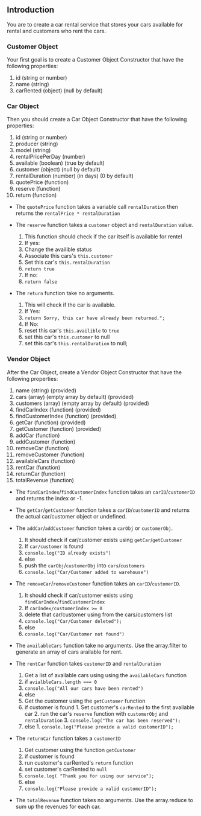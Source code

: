 ## Introduction

You are to create a car rental service that stores your cars available for rental and customers who rent the cars.

### Customer Object
Your first goal is to create a Customer Object Constructor that have the following properties:

  1. id (string or number)
  2. name (string)
  3. carRented (object) (null by default)

### Car Object
Then you should create a Car Object Constructor that have the following properties:

  1. id (string or number)
  2. producer (string)
  3. model (string)
  4. rentalPricePerDay (number)
  5. available (boolean) (true by default)
  6. customer (object) (null by default)
  7. rentalDuration (number) (in days) (0 by default)
  8. quotePrice (function)
  9. reserve (function)
  10. return (function)

- The `quotePrice` function takes a variable call `rentalDuration` then returns the `rentalPrice * rentalDuration`

- The `reserve` function takes a `customer` object and `rentalDuration` value.

  1. This function should check if the car itself is available for rentel
  2. If yes:
    1. Change the availible status
    2. Associate this cars's `this.customer`
    3. Set this car's `this.rentalDuration`
    4. `return true`
  3. If no:
    1. `return false`

- The `return` function take no arguments.

  1. This will check if the car is available.
  2. If Yes:
    1. `return Sorry, this car have already been returned.";`
  3. If No:
    1. reset this car's `this.availible` to `true`
    2. set this car's `this.customer` to null
    3. set this car's `this.rentalDuration` to null;

### Vendor Object
After the Car Object, create a Vendor Object Constructor that have the following properties:

  1. name (string) (provided)
  2. cars (array) (empty array by default) (provided)
  3. customers (array) (empty array by default) (provided)
  4. findCarIndex (function) (provided)
  5. findCustomerIndex (function) (provided)
  6. getCar (function) (provided)
  7. getCustomer (function) (provided)
  8. addCar (function)
  9. addCustomer (function)
  10. removeCar (function)
  11. removeCustomer (function)
  12. availableCars (function)
  13. rentCar (function)
  14. returnCar (function)
  15. totalRevenue (function)

- The `findCarIndex`/`findCustomerIndex` function takes an `carID`/`customerID` and returns the index or -1.

- The `getCar`/`getCustomer` function takes a `carID`/`customerID` and returns the actual car/customer object or undefined.

- The `addCar`/`addCustomer` function takes a `carObj` or `customerObj`.
  1. It should check if car/customer exists using `getCar`/`getCustomer`
  2. If `car/customer` is found
    1. `console.log("ID already exists")`
  3. else
    1. push the `carObj`/`customerObj` into `cars`/`customers`
    1. `console.log("Car/Customer added to warehouse")`

- The `removeCar`/`removeCustomer` function takes an `carID`/`customerID`.
  1. It should check if car/customer exists using `findCarIndex`/`findCustomerIndex`
  2. If `carIndex/customerIndex >= 0`
    1. delete that car/customer using from the cars/customers list
    2. `console.log("Car/Customer deleted");`
  3. else
    1. `console.log("Car/Customer not found")`

- The `availableCars` function take no arguments. Use the array.filter to generate an array of cars arailable for rent.

- The `rentCar` function takes `customerID` and `rentalDuration`
  1. Get a list of available cars using using the `availableCars` function
  2. if `avialbleCars.length === 0`
    1. `console.log("All our cars have been rented")`
  3. else
    1. Get the customer using the `getCustomer` function
    2. if customer is found
      1. Set customer's `carRented` to the first available car
      2. run the car's `reserve` function with `customerObj` and `rentalDuration`
      3. `console.log("The car has been reserved");`
    3. else
      1. `console.log("Please provide a valid customerID");`

- The `returnCar` function takes a `customerID`
  1. Get customer using the function `getCustomer`
  2. if customer is found
    1. run customer's carRented's `return` function
    2. set customer's carRented to `null`
    3. `console.log( "Thank you for using our service");`
  3. else
    1. `console.log("Please provide a valid customerID");`

- The `totalRevenue` function takes no arguments. Use the array.reduce to sum up the revenues for each car.